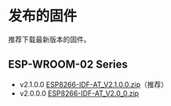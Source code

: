 发布的固件
=================

推荐下载最新版本的固件。

## ESP-WROOM-02 Series

- v2.1.0.0 [ESP8266-IDF-AT_V2.1.0.0.zip](http://download.espressif.com/esp_at/firmware/ESP8266/ESP8266-IDF-AT_V2.1.0.0.zip)（推荐）
- v2.0.0.0 [ESP8266-IDF-AT_V2.0_0.zip](http://download.espressif.com/esp_at/firmware/ESP8266/ESP8266-IDF-AT_V2.0_0.zip)


